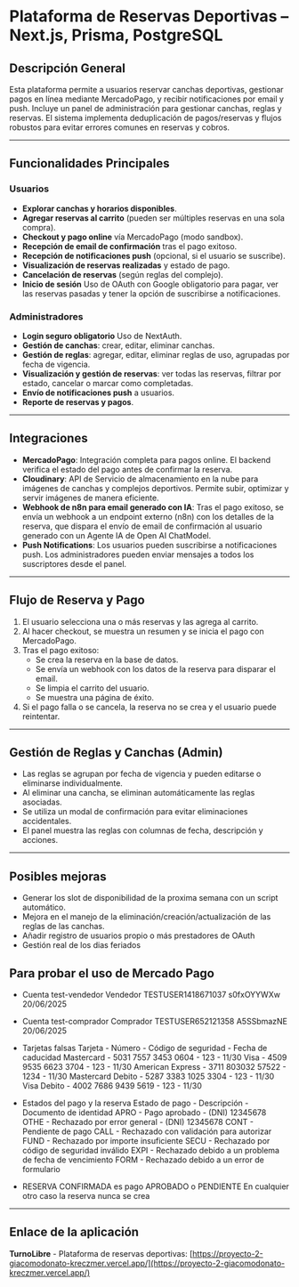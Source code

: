 # Plataforma de Reservas Deportivas – Next.js, Prisma, PostgreSQL

## Descripción General

Esta plataforma permite a usuarios reservar canchas deportivas, gestionar pagos en línea mediante MercadoPago, y recibir notificaciones por email y push. Incluye un panel de administración para gestionar canchas, reglas y reservas. El sistema implementa deduplicación de pagos/reservas y flujos robustos para evitar errores comunes en reservas y cobros.

---

## Funcionalidades Principales

### Usuarios
- **Explorar canchas y horarios disponibles**.
- **Agregar reservas al carrito** (pueden ser múltiples reservas en una sola compra).
- **Checkout y pago online** vía MercadoPago (modo sandbox).
- **Recepción de email de confirmación** tras el pago exitoso.
- **Recepción de notificaciones push** (opcional, si el usuario se suscribe).
- **Visualización de reservas realizadas** y estado de pago.
- **Cancelación de reservas** (según reglas del complejo).
- **Inicio de sesión** Uso de OAuth con Google obligatorio para pagar, ver las reservas pasadas y tener la opción de suscribirse a notificaciones.

### Administradores
- **Login seguro obligatorio** Uso de NextAuth.
- **Gestión de canchas**: crear, editar, eliminar canchas.
- **Gestión de reglas**: agregar, editar, eliminar reglas de uso, agrupadas por fecha de vigencia.
- **Visualización y gestión de reservas**: ver todas las reservas, filtrar por estado, cancelar o marcar como completadas.
- **Envío de notificaciones push** a usuarios.
- **Reporte de reservas y pagos**.

---

## Integraciones

- **MercadoPago**: Integración completa para pagos online. El backend verifica el estado del pago antes de confirmar la reserva.
- **Cloudinary**: API de Servicio de almacenamiento en la nube para imágenes de canchas y complejos deportivos. Permite subir, optimizar y servir imágenes de manera eficiente.
- **Webhook de n8n para email generado con IA**: Tras el pago exitoso, se envía un webhook a un endpoint externo (n8n) con los detalles de la reserva, que dispara el envío de email de confirmación al usuario generado con un Agente IA de Open AI ChatModel.
- **Push Notifications**: Los usuarios pueden suscribirse a notificaciones push. Los administradores pueden enviar mensajes a todos los suscriptores desde el panel.

---

## Flujo de Reserva y Pago

1. El usuario selecciona una o más reservas y las agrega al carrito.
2. Al hacer checkout, se muestra un resumen y se inicia el pago con MercadoPago.
3. Tras el pago exitoso:
   - Se crea la reserva en la base de datos.
   - Se envía un webhook con los datos de la reserva para disparar el email.
   - Se limpia el carrito del usuario.
   - Se muestra una página de éxito.
4. Si el pago falla o se cancela, la reserva no se crea y el usuario puede reintentar.

---


## Gestión de Reglas y Canchas (Admin)

- Las reglas se agrupan por fecha de vigencia y pueden editarse o eliminarse individualmente.
- Al eliminar una cancha, se eliminan automáticamente las reglas asociadas.
- Se utiliza un modal de confirmación para evitar eliminaciones accidentales.
- El panel muestra las reglas con columnas de fecha, descripción y acciones.

---

## Posibles mejoras
- Generar los slot de disponibilidad de la proxima semana con un script automático.
- Mejora en el manejo de la eliminación/creación/actualización de las reglas de las canchas.
- Añadir registro de usuarios propio o más prestadores de OAuth
- Gestión real de los dias feriados

## Para probar el uso de Mercado Pago
- Cuenta test-vendedor
Vendedor
TESTUSER1418671037
s0fxOYYWXw
20/06/2025

- Cuenta test-comprador
Comprador
TESTUSER652121358
A5SSbmazNE
20/06/2025

- Tarjetas falsas
Tarjeta	- Número - Código de seguridad - Fecha de caducidad
Mastercard - 5031 7557 3453 0604 - 123 - 11/30
Visa - 4509 9535 6623 3704 - 123 - 11/30
American Express - 3711 803032 57522 - 1234 - 11/30
Mastercard Debito - 5287 3383 1025 3304 - 123 - 11/30
Visa Debito - 4002 7686 9439 5619 - 123 - 11/30

- Estados del pago y la reserva
Estado de pago - Descripción - Documento de identidad
APRO - Pago aprobado - (DNI) 12345678
OTHE - Rechazado por error general - (DNI) 12345678
CONT - Pendiente de pago
CALL - Rechazado con validación para autorizar
FUND - Rechazado por importe insuficiente
SECU - Rechazado por código de seguridad inválido
EXPI - Rechazado debido a un problema de fecha de vencimiento
FORM - Rechazado debido a un error de formulario
- RESERVA CONFIRMADA es pago APROBADO o PENDIENTE
En cualquier otro caso la reserva nunca se crea

---

## Enlace de la aplicación

**TurnoLibre** - Plataforma de reservas deportivas: [https://proyecto-2-giacomodonato-kreczmer.vercel.app/](https://proyecto-2-giacomodonato-kreczmer.vercel.app/)
